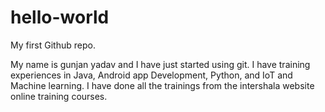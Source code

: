 # hello-world
My first Github repo.

My name is gunjan yadav and I have just started using git. I have training experiences in Java, Android app Development, Python, and IoT and Machine learning. I have done all the trainings from the intershala website online training courses.
